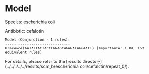 
# Model

Species: escherichia coli

Antibiotic: cefalotin

```
Model (Conjunction - 1 rules):
------------------------------
Presence(AATATTACTACCTAGAGCAAAGATAGGAATT) [Importance: 1.00, 152 equivalent rules]

```

For details, please refer to the [results directory](../../../../../results/scm_b/escherichia coli/cefalotin/repeat_0/).

